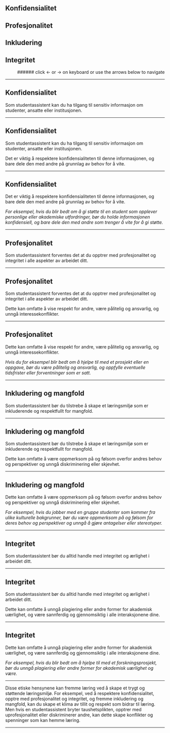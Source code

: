 <!-- .slide: data-auto-animate style="text-align: left;" -->
## Konfidensialitet
## Profesjonalitet 
## Inkludering
## Integritet 

<div style="text-align: right"> ###### click ← or → on keyboard or use the arrows below to navigate </div>

---

<!-- .slide: data-auto-animate style="text-align: left;" -->
## Konfidensialitet 

Som studentassistent kan du ha tilgang til sensitiv informasjon om studenter, ansatte eller institusjonen.
  
---

<!-- .slide: data-auto-animate style="text-align: left;" -->
## Konfidensialitet 

Som studentassistent kan du ha tilgang til sensitiv informasjon om studenter, ansatte eller institusjonen.

Det er viktig å respektere konfidensialiteten til denne informasjonen, og bare dele den med andre på grunnlag av behov for å vite. 
  
---

<!-- .slide: data-auto-animate style="text-align: left;" -->
## Konfidensialitet 

Det er viktig å respektere konfidensialiteten til denne informasjonen, og bare dele den med andre på grunnlag av behov for å vite. 

*For eksempel, hvis du blir bedt om å gi støtte til en student som opplever personlige eller akademiske utfordringer, bør du holde informasjonen konfidensiell, og bare dele den med andre som trenger å vite for å gi støtte.*
  
---

<!-- .slide: data-auto-animate style="text-align: left;" -->
## Profesjonalitet 

Som studentassistent forventes det at du opptrer med profesjonalitet og integritet i alle aspekter av arbeidet ditt.
  
---

<!-- .slide: data-auto-animate style="text-align: left;" -->
## Profesjonalitet 

Som studentassistent forventes det at du opptrer med profesjonalitet og integritet i alle aspekter av arbeidet ditt.

Dette kan omfatte å vise respekt for andre, være pålitelig og ansvarlig, og unngå interessekonflikter.
  
---

<!-- .slide: data-auto-animate style="text-align: left;" -->
## Profesjonalitet 

Dette kan omfatte å vise respekt for andre, være pålitelig og ansvarlig, og unngå interessekonflikter.

*Hvis du for eksempel blir bedt om å hjelpe til med et prosjekt eller en oppgave, bør du være pålitelig og ansvarlig, og oppfylle eventuelle tidsfrister eller forventninger som er satt.*
  
---

<!-- .slide: data-auto-animate style="text-align: left;" -->
## Inkludering og mangfold 

Som studentassistent bør du tilstrebe å skape et læringsmiljø som er inkluderende og respektfullt for mangfold.
  
---

<!-- .slide: data-auto-animate style="text-align: left;" -->
## Inkludering og mangfold 

Som studentassistent bør du tilstrebe å skape et læringsmiljø som er inkluderende og respektfullt for mangfold.

Dette kan omfatte å være oppmerksom på og følsom overfor andres behov og perspektiver og unngå diskriminering eller skjevhet.
  
---

<!-- .slide: data-auto-animate style="text-align: left;" -->
## Inkludering og mangfold 

Dette kan omfatte å være oppmerksom på og følsom overfor andres behov og perspektiver og unngå diskriminering eller skjevhet.

*For eksempel, hvis du jobber med en gruppe studenter som kommer fra ulike kulturelle bakgrunner, bør du være oppmerksom på og følsom for deres behov og perspektiver og unngå å gjøre antagelser eller stereotyper.*
  
---

<!-- .slide: data-auto-animate style="text-align: left;" -->
## Integritet 

Som studentassistent bør du alltid handle med integritet og ærlighet i arbeidet ditt.
  
---

<!-- .slide: data-auto-animate style="text-align: left;" -->
## Integritet 

Som studentassistent bør du alltid handle med integritet og ærlighet i arbeidet ditt.

Dette kan omfatte å unngå plagiering eller andre former for akademisk uærlighet, og være sannferdig og gjennomsiktig i alle interaksjonene dine. 
  
---

<!-- .slide: data-auto-animate style="text-align: left;" -->
## Integritet 

Dette kan omfatte å unngå plagiering eller andre former for akademisk uærlighet, og være sannferdig og gjennomsiktig i alle interaksjonene dine. 

*For eksempel, hvis du blir bedt om å hjelpe til med et forskningsprosjekt, bør du unngå plagiering eller andre former for akademisk uærlighet og være.*
  
---

Disse etiske hensynene kan fremme læring ved å skape et trygt og støttende læringsmiljø. For eksempel, ved å respektere konfidensialitet, opptre med profesjonalitet og integritet, og fremme inkludering og mangfold, kan du skape et klima av tillit og respekt som bidrar til læring. Men hvis en studentassistent bryter taushetsplikten, opptrer med uprofesjonalitet eller diskriminerer andre, kan dette skape konflikter og spenninger som kan hemme læring.

---
